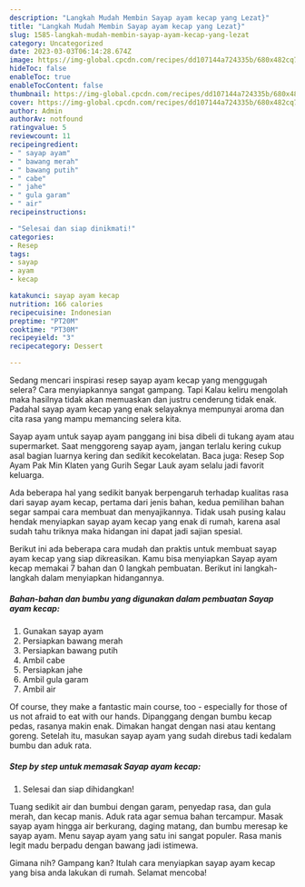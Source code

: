 ```yaml
---
description: "Langkah Mudah Membin Sayap ayam kecap yang Lezat}"
title: "Langkah Mudah Membin Sayap ayam kecap yang Lezat}"
slug: 1585-langkah-mudah-membin-sayap-ayam-kecap-yang-lezat
category: Uncategorized
date: 2023-03-03T06:14:28.674Z
image: https://img-global.cpcdn.com/recipes/dd107144a724335b/680x482cq70/sayap-ayam-kecap-foto-resep-utama.jpg
hideToc: false
enableToc: true
enableTocContent: false
thumbnail: https://img-global.cpcdn.com/recipes/dd107144a724335b/680x482cq70/sayap-ayam-kecap-foto-resep-utama.jpg
cover: https://img-global.cpcdn.com/recipes/dd107144a724335b/680x482cq70/sayap-ayam-kecap-foto-resep-utama.jpg
author: Admin
authorAv: notfound
ratingvalue: 5
reviewcount: 11
recipeingredient:
- " sayap ayam"
- " bawang merah"
- " bawang putih"
- " cabe"
- " jahe"
- " gula garam"
- " air"
recipeinstructions:

- "Selesai dan siap dinikmati!"
categories:
- Resep
tags:
- sayap
- ayam
- kecap

katakunci: sayap ayam kecap 
nutrition: 166 calories
recipecuisine: Indonesian
preptime: "PT20M"
cooktime: "PT30M"
recipeyield: "3"
recipecategory: Dessert

---
```



Sedang mencari inspirasi resep sayap ayam kecap yang menggugah selera? Cara menyiapkannya sangat gampang. Tapi Kalau keliru mengolah maka hasilnya tidak akan memuaskan dan justru cenderung tidak enak. Padahal sayap ayam kecap yang enak selayaknya mempunyai aroma dan cita rasa yang mampu memancing selera kita.


Sayap ayam untuk sayap ayam panggang ini bisa dibeli di tukang ayam atau supermarket. Saat menggoreng sayap ayam, jangan terlalu kering cukup asal bagian luarnya kering dan sedikit kecokelatan. Baca juga: Resep Sop Ayam Pak Min Klaten yang Gurih Segar Lauk ayam selalu jadi favorit keluarga.

Ada beberapa hal yang sedikit banyak berpengaruh terhadap kualitas rasa dari sayap ayam kecap, pertama dari jenis bahan, kedua pemilihan bahan segar sampai cara membuat dan menyajikannya. Tidak usah pusing kalau hendak menyiapkan sayap ayam kecap yang enak di rumah, karena asal sudah tahu triknya maka hidangan ini dapat jadi sajian spesial.


Berikut ini ada beberapa cara mudah dan praktis untuk membuat sayap ayam kecap yang siap dikreasikan. Kamu bisa menyiapkan Sayap ayam kecap memakai 7 bahan dan 0 langkah pembuatan. Berikut ini langkah-langkah dalam menyiapkan hidangannya.

<!--inarticleads1-->

##### Bahan-bahan dan bumbu yang digunakan dalam pembuatan Sayap ayam kecap:

1. Gunakan  sayap ayam
1. Persiapkan  bawang merah
1. Persiapkan  bawang putih
1. Ambil  cabe
1. Persiapkan  jahe
1. Ambil  gula garam
1. Ambil  air


Of course, they make a fantastic main course, too - especially for those of us not afraid to eat with our hands. Dipanggang dengan bumbu kecap pedas, rasanya makin enak. Dimakan hangat dengan nasi atau kentang goreng. Setelah itu, masukan sayap ayam yang sudah direbus tadi kedalam bumbu dan aduk rata. 

<!--inarticleads2-->

##### Step by step untuk memasak Sayap ayam kecap:


1. Selesai dan siap dihidangkan!

Tuang sedikit air dan bumbui dengan garam, penyedap rasa, dan gula merah, dan kecap manis. Aduk rata agar semua bahan tercampur. Masak sayap ayam hingga air berkurang, daging matang, dan bumbu meresap ke sayap ayam. Menu sayap ayam yang satu ini sangat populer. Rasa manis legit madu berpadu dengan bawang jadi istimewa. 

Gimana nih? Gampang kan? Itulah cara menyiapkan sayap ayam kecap yang bisa anda lakukan di rumah. Selamat mencoba!
